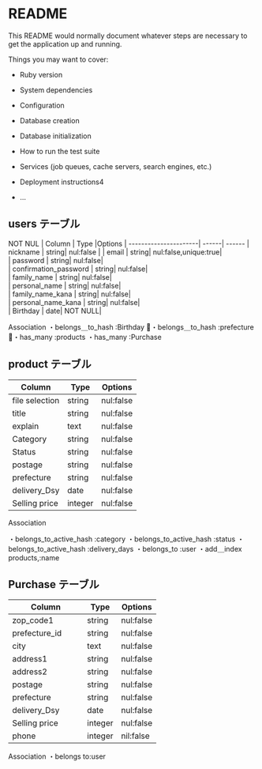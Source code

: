 # README

This README would normally document whatever steps are necessary to get the
application up and running.

Things you may want to cover:

* Ruby version

* System dependencies

* Configuration

* Database creation

* Database initialization

* How to run the test suite

* Services (job queues, cache servers, search engines, etc.)

* Deployment instructions4

* ...
## users テーブル


NOT NUL
| Column                | Type  |Options 
| ----------------------| ------| ------ 
| nickname              | string| nul:false | 
| email                 | string| nul:false,unique:true|           
| password              | string| nul:false|         
| confirmation_password | string| nul:false|          
| family_name           | string| nul:false|           
| personal_name         | string| nul:false|  
| family_name_kana      | string| nul:false|  
| personal_name_kana    | string| nul:false|  
| Birthday              | date| NOT NULL|  

Association
・belongs＿to_hash :Birthday
・belongs＿to_hash :prefecture
・has_many :products
・has_many :Purchase

## product テーブル

| Column           | Type   | Options |
| -----------------| -------|---------| 
| file selection   | string | nul:false|
| title            | string | nul:false|
| explain          | text   | nul:false|   
| Category         | string | nul:false| 
| Status           | string | nul:false|                      
| postage          | string | nul:false| 
| prefecture       | string | nul:false| 
| delivery_Dsy     | date   | nul:false| 
| Selling price    | integer| nul:false| 

Association

・belongs_to_active_hash :category
・belongs_to_active_hash :status
・belongs_to_active_hash :delivery_days
・belongs_to :user
・add＿index products,:name
## Purchase テーブル

| Column           | Type   | Options |
| -----------------| -------|---------| 
| zop_code1   　　　| string | nul:false|
| prefecture_id    | string | nul:false|
| city          　　| text   | nul:false|   
| address1         | string | nul:false| 
| address2         | string | nul:false|                      
| postage          | string | nul:false| 
| prefecture       | string | nul:false| 
| delivery_Dsy     | date   | nul:false| 
| Selling price    | integer| nul:false| 
| phone            | integer| nil:false|

Association
・belongs to:user

